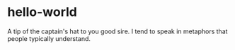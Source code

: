 # hello-world
A tip of the captain's hat to you good sire.
I tend to speak in metaphors that people typically understand.
